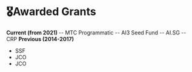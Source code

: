 # 🎖Awarded Grants 
<b> Current (from 2021) </b>
-- MTC Programmatic 
-- AI3 Seed Fund 
-- AI.SG 
-- CRP 
<b> Previous (2014-2017) </b> 
- SSF 
- JCO
- JCO 
